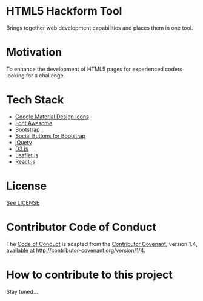 # HTML5 Hackform Tool

Brings together web development capabilities and places them in one tool. 

# Motivation

To enhance the development of HTML5 pages for experienced coders looking for a challenge. 

# Tech Stack

* [Google Material Design Icons](http://google.github.io/material-design-icons/)
* [Font Awesome](http://fontawesome.io/)
* [Bootstrap](http://getbootstrap.com/)
* [Social Buttons for Bootstrap](https://lipis.github.io/bootstrap-social/)
* [jQuery](http://jquery.com/)
* [D3.js](https://d3js.org/#introduction)
* [Leaflet.js](http://leafletjs.com/)
* [React.js](https://facebook.github.io/react/)

# License

[See LICENSE](https://github.com/CookiesNCream/h5bt/blob/master/LICENSE.md)

# Contributor Code of Conduct

The [Code of Conduct]() is adapted from the [Contributor Covenant](http://contributor-covenant.org/), version 1.4, available at http://contributor-covenant.org/version/1/4.

# How to contribute to this project

Stay tuned...
